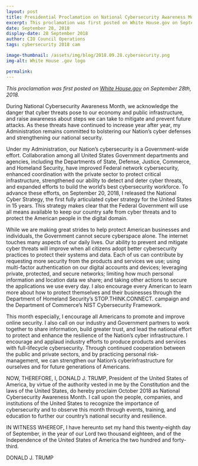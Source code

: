 ```yaml
---
layout: post
title: Presidential Proclamation on National Cybersecurity Awareness Month, 2018
excerpt: This proclamation was first posted on White House.gov on September 28th, 2018. During National Cybersecurity Awareness Month, we acknowledge the danger that cyber threats pose to our economy and public infrastructure, and raise awareness about steps we can take to mitigate and prevent future attacks. 
date: September 28, 2018
display-date: 28 September 2018
author: CIO Council Operations
tags: cybersecurity 2018 cam

image-thumbnail: /assets/img/blog/2018.09.28.cybersecurity.png
img-alt: White House .gov logo

permalink:
---
```


_This proclamation was first posted on [White House.gov](https://trumpwhitehouse.archives.gov/presidential-actions/presidential-proclamation-national-cybersecurity-awareness-month-2018/) on September 28th, 2018._

During National Cybersecurity Awareness Month, we acknowledge the danger that cyber threats pose to our economy and public infrastructure, and raise awareness about steps we can take to mitigate and prevent future attacks. As these threats have continued to increase year after year, my Administration remains committed to bolstering our Nation’s cyber defenses and strengthening our national security.

Under my Administration, our Nation’s cybersecurity is a Government-wide effort.  Collaboration among all United States Government departments and agencies, including the Departments of State, Defense, Justice, Commerce, and Homeland Security, have improved Federal network cybersecurity, enhanced coordination with the private sector to protect critical infrastructure, strengthened our ability to detect and deter cyber threats, and expanded efforts to build the world’s best cybersecurity workforce.  To advance these efforts, on September 20, 2018, I released the National Cyber Strategy, the first fully articulated cyber strategy for the United States in 15 years.  This strategy makes clear that the Federal Government will use all means available to keep our country safe from cyber threats and to protect the American people in the digital domain.

While we are making great strides to help protect American businesses and individuals, the Government cannot secure cyberspace alone.  The internet touches many aspects of our daily lives.  Our ability to prevent and mitigate cyber threats will improve when all citizens adopt better cybersecurity practices to protect their systems and data.  Each of us can contribute by requesting more security from the products and services we use; using multi-factor authentication on our digital accounts and devices; leveraging private, protected, and secure networks; limiting how much personal information and location data we share; and taking other actions to secure the applications we use every day.  I also encourage every American to learn more about how to protect themselves and their businesses through the Department of Homeland Security’s STOP.THINK.CONNECT. campaign and the Department of Commerce’s NIST Cybersecurity Framework.

This month especially, I encourage all Americans to promote and improve online security.  I also call on our industry and Government partners to work together to share information, build greater trust, and lead the national effort to protect and enhance the resilience of the Nation’s cyber infrastructure.  I encourage and applaud industry efforts to produce products and services with full-lifecycle cybersecurity.  Through continued cooperation between the public and private sectors, and by practicing personal risk-management, we can strengthen our Nation’s cyberinfrastructure for ourselves and for future generations of Americans.

NOW, THEREFORE, I, DONALD J. TRUMP, President of the United States of America, by virtue of the authority vested in me by the Constitution and the laws of the United States, do hereby proclaim October 2018 as National Cybersecurity Awareness Month.  I call upon the people, companies, and institutions of the United States to recognize the importance of cybersecurity and to observe this month through events, training, and education to further our country’s national security and resilience.

IN WITNESS WHEREOF, I have hereunto set my hand this twenty-eighth day of September, in the year of our Lord two thousand eighteen, and of the Independence of the United States of America the two hundred and forty-third.

DONALD J. TRUMP
